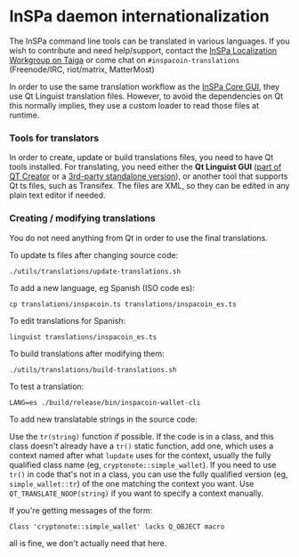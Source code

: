 InSPa daemon internationalization
==================================

The InSPa command line tools can be translated in various languages. If you wish to contribute and need help/support, contact the [InSPa Localization Workgroup on Taiga](https://taiga.getinspacoin.org/project/erciccione-inspacoin-localization/) or come chat on `#inspacoin-translations` (Freenode/IRC, riot/matrix, MatterMost)

In order to use the same translation workflow as the [InSPa Core GUI](https://github.com/inspacoin-project/inspacoin-core), they use Qt Linguist translation files.  However, to avoid the dependencies on Qt this normally implies, they use a custom loader to read those files at runtime.

### Tools for translators

In order to create, update or build translations files, you need to have Qt tools installed. For translating, you need either the **Qt Linguist GUI** ([part of QT Creator](https://www.qt.io/download-open-source/#allDownloadsDiv-9) or a [3rd-party standalone version](https://github.com/lelegard/qtlinguist-installers/releases)), or another tool that supports Qt ts files, such as Transifex.  The files are XML, so they can be edited in any plain text editor if needed.

### Creating / modifying translations

You do not need anything from Qt in order to use the final translations.

To update ts files after changing source code:

    ./utils/translations/update-translations.sh

To add a new language, eg Spanish (ISO code es):

    cp translations/inspacoin.ts translations/inspacoin_es.ts

To edit translations for Spanish:

    linguist translations/inspacoin_es.ts

To build translations after modifying them:

    ./utils/translations/build-translations.sh

To test a translation:

    LANG=es ./build/release/bin/inspacoin-wallet-cli

To add new translatable strings in the source code:

Use the `tr(string)` function if possible. If the code is in a class, and this class doesn't already have a `tr()` static function, add one, which uses a context named after what `lupdate` uses for the context, usually the fully qualified class name (eg, `cryptonote::simple_wallet`).  If you need to use `tr()` in code that's not in a class, you can use the fully qualified version (eg, `simple_wallet::tr`) of the one matching the context you want. Use `QT_TRANSLATE_NOOP(string)` if you want to specify a context manually.

If you're getting messages of the form:

    Class 'cryptonote::simple_wallet' lacks Q_OBJECT macro

all is fine, we don't actually need that here.
